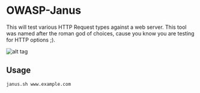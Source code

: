 # OWASP-Janus
This will test various HTTP Request types against a web server. This tool was named after the roman god of choices, cause you know you are testing for HTTP options ;).

![alt tag](https://images.squarespace-cdn.com/content/v1/5b0c0ce212b13f38032df407/1546345063175-WFZGSLS422WOYRZB448U/ke17ZwdGBToddI8pDm48kOTw0z0GRa9jLSnKi1NEowhZw-zPPgdn4jUwVcJE1ZvWQUxwkmyExglNqGp0IvTJZUJFbgE-7XRK3dMEBRBhUpxPd_n6sohiW4hfnzFrq19wzNMyVyLKwqapB1v2VBra5epUCc2oVatrtGzV2lrE7v8/God-Janus-Image-xn903.jpg)

## Usage
```
janus.sh www.example.com
```
